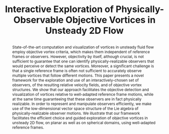---
# this file is written in YAML http://docs.ansible.com/ansible/latest/YAMLSyntax.html
# all lines with a leading sharp are comments and will not be compiled
# longer blocks of text should start with a a leading > to escape all special characters

# URL handle for generated webpage
slug:       killinginteraction

#specifies layout to be used for page generation (do not modify)
layout:     publication

#publication title
title:      >
   Interactive Exploration of Physically-Observable Objective Vortices in Unsteady 2D Flow
   
#include in selected publications on front page (optional, delete line if not applicable)
display:	selected

#list all publication authors in correct order (please check the spelling is identical to your personal page)
authors:
 - Xingdi Zhang
 - Markus Hadwiger
 - Thomas Theußl
 - Peter Rautek
 
#insert publication venue (displayed on publication page)
venue:      >
   IEEE Transactions on Visualization and Computer Graphics, Vol.28, No.1 (Proceedings IEEE VIS 2021), pp. 281-290
  
#insert short venue (displayed in box in publication list)
shortvenue: >
   IEEE VIS 2021 <span style="color:rgb(180,0,0);">(Honorable Mention Best Paper)</span>

#specify publication year
year:       2022

#insert abstract of publication
abstract:   >
   State-of-the-art computation and visualization of vortices in unsteady fluid flow employ objective vortex criteria, which makes them independent of reference frames or observers. However, objectivity by itself, although crucial, is not sufficient to guarantee that one can identify physically-realizable observers that would perceive or detect the same vortices. Moreover, a significant challenge is that a single reference frame is often not sufficient to accurately observe multiple vortices that follow different motions. This paper presents a novel framework for the exploration and use of an interactively-chosen set of observers, of the resulting relative velocity fields, and of objective vortex structures. We show that our approach facilitates the objective detection and visualization of vortices relative to well-adapted reference frame motions, while at the same time guaranteeing that these observers are in fact physically realizable. In order to represent and manipulate observers efficiently, we make use of the low-dimensional vector space structure of the Lie algebra of physically-realizable observer motions. We illustrate that our framework facilitates the efficient choice and guided exploration of objective vortices in unsteady 2D flow, on planar as well as on spherical domains, using well-adapted reference frames.
   
#link to hi-res teaser image of publication (please make sure the image is wide, e.g. aspect ratio between 4:2 and 4:1)
teaser:      './publications/2021_zhang_killinginteraction.jpg'

#link to smaller thumbnail image of publication (please make sure the aspect ratio is 3:2, suggested size is 150x100px)
thumbnail:   './publications/2021_zhang_thumbnail.png'

#link to publication video (optional): you can either upload the video to our website (insert local link) or host it on youtube or vimeo (in this case insert the youtube/vimeo link)
video:       'https://vimeo.com/584574144'

#link to talk video (optional): you can either upload the video to our website (insert local link) or host it on youtube or vimeo (in this case insert the youtube/vimeo link)
talk:       'https://www.youtube.com/watch?v=g6pNtQBWIt0'

#link to publication pdf (optional)
pdf:         './publications/2021_zhang_killinginteraction.pdf'

#link to appendix pdf (optional)
#pdfsupp:    './publications/2021_zhang_killinginteraction_appendixes.pdf'

#insert citation. please format citation by inserting <br> at line breaks, &nbsp;&nbsp; will insert a tab character to prettify the citation
citation:   >
  @article{Zhang2021KillingObserverInteraction,<br>
   &nbsp;&nbsp;title = {Interactive Exploration of Physically-Observable Objective Vortices in Unsteady 2D Flow},<br>
   &nbsp;&nbsp;author = {Zhang, Xingdi and Hadwiger, Markus and Theu{\ss}l, Thomas and Rautek, Peter},<br>
   &nbsp;&nbsp;journal = {IEEE Transactions on Visualization and Computer Graphics (Proceedings IEEE VIS 2021)},<br>
   &nbsp;&nbsp;volume = {28},<br>
   &nbsp;&nbsp;number = {1},<br>
   &nbsp;&nbsp;pages = {281--290},<br>
   &nbsp;&nbsp;year = {2022}<br>
  }

#insert links to additional material for the publication (optional)
#links need a title, a URL and a type (this defines the link icon) which can be one of the following values: code, archive, files, slides or text (this is the default icon)
links: 
# - title: HQ Paper + Appendix
#   type:  pdf
#   url:   './publications/2020_rautek_killingsurfaces_with_appendixes_hq.pdf' 
# - title: Slides
#   type:  slides
#   url:   './publications/2020_rautek_killingsurfaces_slides.pdf'
# - title: Code
#   type:  github
#   url:   'https://github.com/vccvisualization/killingsurfaces'
 
---